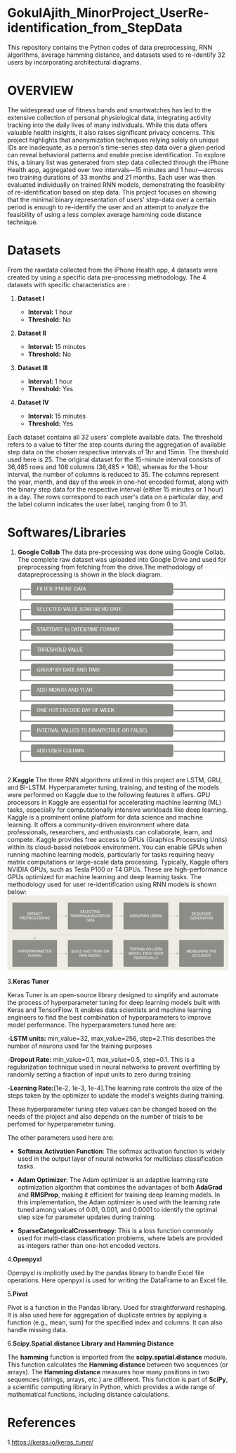 # GokulAjith_MinorProject_UserRe-identification_from_StepData
This repository contains the Python codes of data preprocessing, RNN algorithms, average hamming distance, and datasets used to re-identify 32 users by incorporating architectural diagrams.
# OVERVIEW
The widespread use of fitness bands and smartwatches has led to the extensive collection of personal physiological data, integrating activity tracking into the daily lives of many individuals. While this data offers valuable health insights, it also raises significant privacy concerns. This project highlights that anonymization techniques relying solely on unique IDs are inadequate, as a person's time-series step data over a given period can reveal behavioral patterns and enable precise identification. To explore this, a binary list was generated from step data collected through the iPhone Health app, aggregated over two intervals—15 minutes and 1 hour—across two training durations of 33 months and 21 months. Each user was then evaluated individually on trained RNN models, demonstrating the feasibility of re-identification based on step data. This project focuses on showing that the minimal binary representation of users' step-data over a certain period is enough to re-identify the user and an attempt to analyze the feasibility of using a less complex average hamming code distance technique.

# Datasets

From the rawdata collected from the iPhone Health app, 4 datasets were created by using a specific data pre-processing methodology. The 4 datasets with specific characteristics are :
 1. **Dataset I**
    - **Interval:** 1 hour  
    - **Threshold:** No  

2. **Dataset II**
   - **Interval:** 15 minutes  
   - **Threshold:** No 

3. **Dataset III**
   - **Interval:** 1 hour  
   - **Threshold:** Yes

4. **Dataset IV**
   - **Interval:** 15 minutes  
   - **Threshold:** Yes
     
Each dataset contains all 32 users' complete available data. The threshold refers to a value to filter the step counts during the aggregation of available step data on the chosen respective intervals of 1hr and 15min. The threshold used here is 25. The original dataset for the 15-minute interval consists of 36,485 rows and 108 columns (36,485 × 108), whereas for the 1-hour interval, the number of columns is reduced to 35. The columns represent the year, month, and day of the week in one-hot encoded format, along with the binary step data for the respective interval (either 15 minutes or 1 hour) in a day. The rows correspond to each user's data on a particular day, and the label column indicates the user label, ranging from 0 to 31.
# Softwares/Libraries 

1. **Google Collab**
   The data pre-processing was done using Google Collab. The complete raw dataset was uploaded into Google Drive and used for preprocessing from fetching from the drive.The methodology of datapreprocessing is 
   shown in the block diagram.
   ![Data Preprocessing Architecture](https://github.com/AmritaCSN/GokulAjith_MinorProject_UserRe-identification_from_StepData/blob/main/Dataset%20Architecture%20Diagram.png)
   
2.**Kaggle**
   The three RNN algorithms utilized in this project are LSTM, GRU, and BI-LSTM. Hyperparameter tuning, training, and testing of the models were performed on Kaggle due to the following features it offers.
   GPU processors in Kaggle are essential for accelerating machine learning (ML) tasks, especially for computationally intensive workloads like deep learning. Kaggle is a prominent online platform for data 
   science and machine learning. It offers a community-driven environment where data professionals, researchers, and enthusiasts can collaborate, learn, and compete. Kaggle provides free access to GPUs (Graphics 
   Processing Units) within its cloud-based notebook environment. You can enable GPUs when running machine learning models, particularly for tasks requiring heavy matrix computations or large-scale data 
   processing. Typically, Kaggle offers NVIDIA GPUs, such as Tesla P100 or T4 GPUs. These are high-performance GPUs optimized for machine learning and deep learning tasks.
   The methodology used for user re-identification using RNN models is shown below:
    ![Methodology](https://github.com/AmritaCSN/GokulAjith_MinorProject_UserRe-identification_from_StepData/blob/main/Methodology.png)

3.**Keras Tuner**

  Keras Tuner is an open-source library designed to simplify and automate the process of hyperparameter tuning for deep learning models built with Keras and TensorFlow. It enables data scientists and machine 
  learning engineers to find the best combination of hyperparameters to improve model performance. The hyperparameters tuned here are:

   -**LSTM units:** min_value=32, max_value=256, step=2.This describes the number of neurons used for the training purposes
   
   -**Dropout Rate:** min_value=0.1, max_value=0.5, step=0.1. This is a regularization technique used in neural networks to prevent overfitting by randomly setting a fraction of input units to zero during training
   
   -**Learning Rate:**[1e-2, 1e-3, 1e-4].The learning rate controls the size of the steps taken by the optimizer to update the model's weights during training.
   
   These hyperparameter tuning step values can be changed based on the needs of the project and also depends on the number of trials to be perfomed for hyperparameter tuning.
   
   The other parameters used here are:
   
 - **Softmax Activation Function**: The softmax activation function is widely used in the output layer of neural networks for multiclass classification tasks.

- **Adam Optimizer**: The Adam optimizer is an adaptive learning rate optimization algorithm that combines the advantages of both **AdaGrad** and **RMSProp**, making it efficient for training deep learning models. In this implementation, the Adam optimizer is used with the learning rate tuned among values of 0.01, 0.001, and 0.0001 to identify the optimal step size for parameter updates during training.

- **SparseCategoricalCrossentropy**: This is a loss function commonly used for multi-class classification problems, where labels are provided as integers rather than one-hot encoded vectors.

   
   
4.**Openpyxl**

Openpyxl is implicitly used by the pandas library to handle Excel file operations. Here openpyxl is used for writing the DataFrame to an Excel file.

5.**Pivot**

Pivot is a function in the Pandas library. Used for straightforward reshaping. It is also used here for aggregation of duplicate entries by applying a function (e.g., mean, sum)  for the specified index and columns. It can also handle missing data.

6.**Scipy.Spatial.distance Library and Hamming Distance**

The **hamming** function is imported from the **scipy.spatial.distance** module. This function calculates the **Hamming distance** between two sequences (or arrays). The **Hamming distance** measures how many positions in two sequences (strings, arrays, etc.) are different. This function is part of **SciPy**, a scientific computing library in Python, which provides a wide range of mathematical functions, including distance calculations.


# References

1.https://keras.io/keras_tuner/

